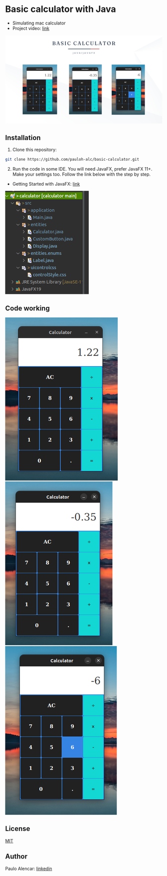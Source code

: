 # Basic calculator with Java

- Simulating mac calculator
- Project video: [link](https://youtu.be/axinO0j9SkI)

![Screenshot](img/basic-calculator.png)

## Installation

1. Clone this repository:
```sh
git clone https://github.com/pauloh-alc/basic-calculator.git
```

2. Run the code in some IDE. You will need JavaFX, prefer JavaFX 11+. Make your settings too. Follow the link below with the step by step.

- Getting Started with JavaFX: [link](https://openjfx.io/openjfx-docs/)

![Screenshot](img/files.png)

## Code working

![Screenshot](img/funcionamento-1.png)
![Screenshot](img/funcionamento-2.png)
![Screenshot](img/funcionamento-3.png)

## License

[MIT](https://github.com/pauloh-alc/basic-calculator/blob/main/LICENSE)

## Author

Paulo Alencar: [linkedin](https://www.linkedin.com/in/paulo-alencar-006357225/)
